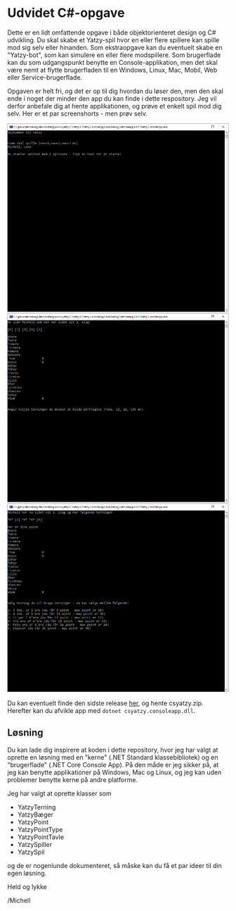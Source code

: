 # Udvidet C#-opgave

Dette er en lidt omfattende opgave i både objektorienteret design og C# udvikling. Du skal skabe et Yatzy-spil hvor en eller flere spillere kan spille mod sig selv eller hinanden. Som ekstraopgave kan du eventuelt skabe en "Yatzy-bot", som kan simulere en eller flere modspillere. Som brugerflade kan du som udgangspunkt benytte en Console-applikation, men det skal være nemt at flytte brugerfladen til en Windows, Linux, Mac, Mobil, Web eller Service-brugerflade.

Opgaven er helt fri, og det er op til dig hvordan du løser den, men den skal ende i noget der minder den app du kan finde i dette respository. Jeg vil derfor anbefale dig at hente applikationen, og prøve et enkelt spil mod dig selv. Her er et par screenshorts - men prøv selv.

![](CSYatzy/Billeder/b1.png)
![](CSYatzy/Billeder/b2.png)
![](CSYatzy/Billeder/b3.png)

Du kan eventuelt finde den sidste release [her](https://github.com/devcronberg/os-cs-yatzy/releases/latest), og hente csyatzy.zip. Herefter kan du afvikle app med ```dotnet csyatzy.consoleapp.dll```.

## Løsning

Du kan lade dig inspirere at koden i dette repository, hvor jeg har valgt at oprette en løsning med en "kerne" (.NET Standard klassebibliotek) og en "brugerflade" (.NET Core Console App). På den måde er jeg sikker på, at jeg kan benytte applikationer på Windows, Mac og Linux, og jeg kan uden problemer benytte kerne på andre platforme.

Jeg har valgt at oprette klasser som

- YatzyTerning
- YatzyBæger
- YatzyPoint
- YatzyPointType
- YatzyPointTavle
- YatzySpiller
- YatzySpil

og de er nogenlunde dokumenteret, så måske kan du få et par ideer til din egen løsning.

Held og lykke

/Michell


